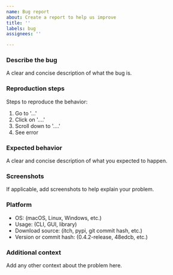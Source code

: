 ```yaml
---
name: Bug report
about: Create a report to help us improve
title: ''
labels: bug
assignees: ''

---
```


### Describe the bug

A clear and concise description of what the bug is.


### Reproduction steps

Steps to reproduce the behavior:

1. Go to '...'
2. Click on '....'
3. Scroll down to '....'
4. See error

### Expected behavior

A clear and concise description of what you expected to happen.

### Screenshots

If applicable, add screenshots to help explain your problem.

### Platform

* OS: (macOS, Linux, Windows, etc.)
* Usage: (CLI, GUI, library)
* Download source: (itch, pypi, git commit hash, etc.)
* Version or commit hash: (0.4.2-release, 48edcb, etc.)

### Additional context

Add any other context about the problem here.
